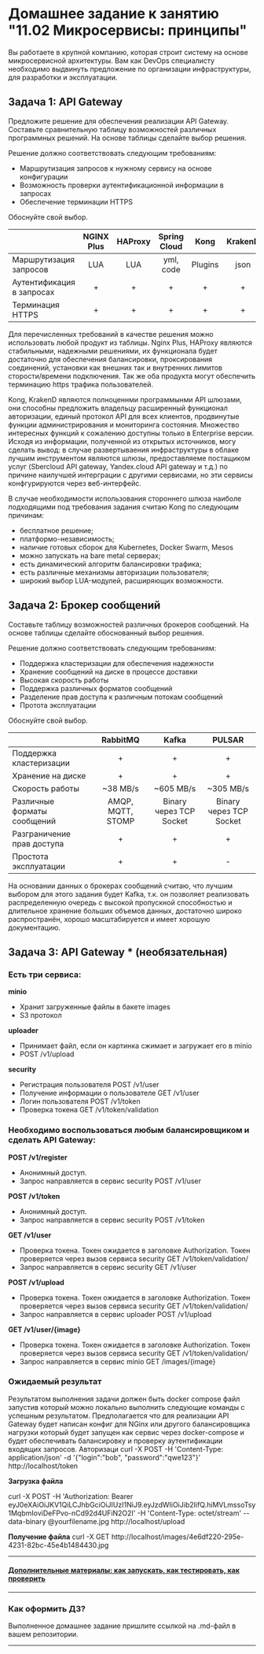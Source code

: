 
# Домашнее задание к занятию "11.02 Микросервисы: принципы"

Вы работаете в крупной компанию, которая строит систему на основе микросервисной архитектуры.
Вам как DevOps специалисту необходимо выдвинуть предложение по организации инфраструктуры, для разработки и эксплуатации.

## Задача 1: API Gateway 

Предложите решение для обеспечения реализации API Gateway. Составьте сравнительную таблицу возможностей различных программных решений. На основе таблицы сделайте выбор решения.

Решение должно соответствовать следующим требованиям:
- Маршрутизация запросов к нужному сервису на основе конфигурации
- Возможность проверки аутентификационной информации в запросах
- Обеспечение терминации HTTPS

Обоснуйте свой выбор.

||NGINX Plus|HAProxy|Spring Cloud|Kong|KrakenD|
|:---|:---:|:---:|:---:|:---:|:---:|
|Маршрутизация запросов|LUA|LUA|yml, code|Plugins|json|
|Аутентификация в запросах|+|+|+|+|+|
|Терминация HTTPS|+|+|+|+|+|

Для перечисленных требований в качестве решения можно использовать любой продукт из таблицы. Nginx Plus, HAProxy являются стабильными, надежными решениями, их функционала будет достаточно для обеспечения балансировки, проксирования соединений, установки как внешних так и внутренних лимитов сторости/времени подключения. Так же оба продукта могут обеспечить терминацию https трафика пользователей.

Kong, KrakenD являются полноценнми программынми API шлюзами, они способны предложить владельцу расширенный функционал авторизации, единый протокол API для всех клиентов, продвинутые функции администрирования и мониторинга состояния. Множество интересных функций к сожалению доступны только в Enterprise версии.
Исходя из информации, полученной из открытых источников, могу сделать вывод: в случае развертываения инфраструктуры в облаке лучшим инструментом являются шлюзы, предоставляеме постащиком услуг (Sbercloud API gateway, Yandex.cloud API gateway и т.д.) по причине наилучшей интерграции с другими сервисами, но эти сервисы конфгурируются через веб-интерфейс.

В случае необходимости использования стороннего шлюза наиболе подходящими под требования задания считаю Kong по следующим причинам:
- бесплатное решение;
- платформо-независимость;
- наличие готовых сборок для Kubernetes, Docker Swarm, Mesos 
- можно запускать на bare metal серверах;
- есть динамический алгоритм балансировки трафика;
- есть различные механизмы авторизации пользователя;
- широкий выбор LUA-модулей, расширяющих возможности.


## Задача 2: Брокер сообщений

Составьте таблицу возможностей различных брокеров сообщений. На основе таблицы сделайте обоснованный выбор решения.

Решение должно соответствовать следующим требованиям:
- Поддержка кластеризации для обеспечения надежности
- Хранение сообщений на диске в процессе доставки
- Высокая скорость работы
- Поддержка различных форматов сообщений
- Разделение прав доступа к различным потокам сообщений
- Протота эксплуатации

Обоснуйте свой выбор.

| |RabbitMQ|Kafka|PULSAR|
|:---|:---:|:---:|:---:|
|Поддержка кластеризации|+|+|+|
|Хранение на диске|+|+|+|
|Скорость работы|~38 MB/s|~605 MB/s|~305 MB/s|
|Различные форматы сообщений|AMQP, MQTT, STOMP|Binary через TCP Socket|Binary через TCP Socket|
|Разграничение прав доступа|+|+|+|
|Простота эксплуатации|+|+|-|

На основании данных о брокерах сообщений считаю, что лучшим выбором для этого задания будет Kafka, т.к. он позволяет реализовать распределенную очередь с высокой пропускной способностью и длительное хранение больших объемов данных, достаточно широко распространён, хорошо масштабируется и имеет хорошую документацию.

## Задача 3: API Gateway * (необязательная)

### Есть три сервиса:

**minio**
- Хранит загруженные файлы в бакете images
- S3 протокол

**uploader**
- Принимает файл, если он картинка сжимает и загружает его в minio
- POST /v1/upload

**security**
- Регистрация пользователя POST /v1/user
- Получение информации о пользователе GET /v1/user
- Логин пользователя POST /v1/token
- Проверка токена GET /v1/token/validation

### Необходимо воспользоваться любым балансировщиком и сделать API Gateway:

**POST /v1/register**
- Анонимный доступ.
- Запрос направляется в сервис security POST /v1/user

**POST /v1/token**
- Анонимный доступ.
- Запрос направляется в сервис security POST /v1/token

**GET /v1/user**
- Проверка токена. Токен ожидается в заголовке Authorization. Токен проверяется через вызов сервиса security GET /v1/token/validation/
- Запрос направляется в сервис security GET /v1/user

**POST /v1/upload**
- Проверка токена. Токен ожидается в заголовке Authorization. Токен проверяется через вызов сервиса security GET /v1/token/validation/
- Запрос направляется в сервис uploader POST /v1/upload

**GET /v1/user/{image}**
- Проверка токена. Токен ожидается в заголовке Authorization. Токен проверяется через вызов сервиса security GET /v1/token/validation/
- Запрос направляется в сервис minio  GET /images/{image}

### Ожидаемый результат

Результатом выполнения задачи должен быть docker compose файл запустив который можно локально выполнить следующие команды с успешным результатом.
Предполагается что для реализации API Gateway будет написан конфиг для NGinx или другого балансировщика нагрузки который будет запущен как сервис через docker-compose и будет обеспечивать балансировку и проверку аутентификации входящих запросов.
Авторизаци
curl -X POST -H 'Content-Type: application/json' -d '{"login":"bob", "password":"qwe123"}' http://localhost/token

**Загрузка файла**

curl -X POST -H 'Authorization: Bearer eyJ0eXAiOiJKV1QiLCJhbGciOiJIUzI1NiJ9.eyJzdWIiOiJib2IifQ.hiMVLmssoTsy1MqbmIoviDeFPvo-nCd92d4UFiN2O2I' -H 'Content-Type: octet/stream' --data-binary @yourfilename.jpg http://localhost/upload

**Получение файла**
curl -X GET http://localhost/images/4e6df220-295e-4231-82bc-45e4b1484430.jpg

---

#### [Дополнительные материалы: как запускать, как тестировать, как проверить](https://github.com/netology-code/devkub-homeworks/tree/main/11-microservices-02-principles)

---

### Как оформить ДЗ?

Выполненное домашнее задание пришлите ссылкой на .md-файл в вашем репозитории.

---
